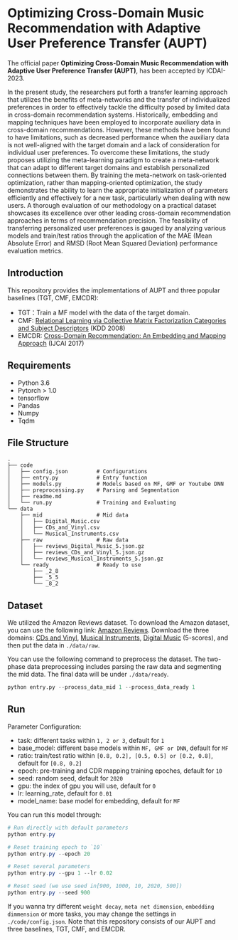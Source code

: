 # Optimizing Cross-Domain Music Recommendation with Adaptive User Preference Transfer (AUPT)
The official paper **Optimizing Cross-Domain Music Recommendation with Adaptive User Preference Transfer (AUPT)**, has been accepted by ICDAI-2023. 

In the present study, the researchers put forth a transfer learning approach that utilizes the benefits of meta-networks and the transfer of individualized preferences in order to effectively tackle the difficulty posed by limited data in cross-domain recommendation systems. Historically, embedding and mapping techniques have been employed to incorporate auxiliary data in cross-domain recommendations. However, these methods have been found to have limitations, such as decreased performance when the auxiliary data is not well-aligned with the target domain and a lack of consideration for individual user preferences. To overcome these limitations, the study proposes utilizing the meta-learning paradigm to create a meta-network that can adapt to different target domains and establish personalized connections between them. By training the meta-network on task-oriented optimization, rather than mapping-oriented optimization, the study demonstrates the ability to learn the appropriate initialization of parameters efficiently and effectively for a new task, particularly when dealing with new users. A thorough evaluation of our methodology on a practical dataset showcases its excellence over other leading cross-domain recommendation approaches in terms of recommendation precision. The feasibility of transferring personalized user preferences is gauged by analyzing various models and train/test ratios through the application of the MAE (Mean Absolute Error) and RMSD (Root Mean Squared Deviation) performance evaluation metrics.

## Introduction
This repository provides the implementations of AUPT and three popular baselines (TGT, CMF, EMCDR):
* TGT：Train a MF model with the data of the target domain.
* CMF: [Relational Learning via Collective Matrix Factorization Categories and Subject Descriptors](https://dl.acm.org/doi/pdf/10.1145/1401890.1401969?casa_token=S9kvmlp1bxEAAAAA:v96uHthvspO1ahgCZ1htH8sGl2voMvREqwXVYGf3X4WbvYXaD7tX1OsfXhx4k126HSOOtsbcbf9q) (KDD 2008)
* EMCDR: [Cross-Domain Recommendation: An Embedding and Mapping Approach](https://www.ijcai.org/Proceedings/2017/0343.pdf) (IJCAI 2017)


## Requirements

- Python 3.6
- Pytorch > 1.0
- tensorflow
- Pandas
- Numpy
- Tqdm

## File Structure

```
.
├── code
│   ├── config.json         # Configurations
│   ├── entry.py            # Entry function
│   ├── models.py           # Models based on MF, GMF or Youtube DNN
│   ├── preprocessing.py    # Parsing and Segmentation
│   ├── readme.md
│   └── run.py              # Training and Evaluating 
└── data
    ├── mid                 # Mid data
    │   ├── Digital_Music.csv
    │   ├── CDs_and_Vinyl.csv
    │   └── Musical_Instruments.csv
    ├── raw                 # Raw data
    │   ├── reviews_Digital_Music_5.json.gz
    │   ├── reviews_CDs_and_Vinyl_5.json.gz
    │   └── reviews_Musical_Instruments_5.json.gz
    └── ready               # Ready to use
        ├── _2_8
        ├── _5_5
        └── _8_2
```

## Dataset

We utilized the Amazon Reviews dataset. 
To download the Amazon dataset, you can use the following link: [Amazon Reviews](https://cseweb.ucsd.edu/~jmcauley/datasets.html#amazon_reviews).
Download the three domains: [CDs and Vinyl](http://snap.stanford.edu/data/amazon/productGraph/categoryFiles/reviews_CDs_and_Vinyl_5.json.gz), [Musical Instruments](https://cseweb.ucsd.edu/~jmcauley/datasets/amazon_v2/), [Digital Music](https://cseweb.ucsd.edu/~jmcauley/datasets/amazon_v2/) (5-scores), and then put the data in `./data/raw`.

You can use the following command to preprocess the dataset. 
The two-phase data preprocessing includes parsing the raw data and segmenting the mid data. 
The final data will be under `./data/ready`.

```python
python entry.py --process_data_mid 1 --process_data_ready 1
```

## Run

Parameter Configuration:

- task: different tasks within `1, 2 or 3`, default for `1`
- base_model: different base models within `MF, GMF or DNN`, default for `MF`
- ratio: train/test ratio within `[0.8, 0.2], [0.5, 0.5] or [0.2, 0.8]`, default for `[0.8, 0.2]`
- epoch: pre-training and CDR mapping training epoches, default for `10`
- seed: random seed, default for `2020`
- gpu: the index of gpu you will use, default for `0`
- lr: learning_rate, default for `0.01`
- model_name: base model for embedding, default for `MF`

You can run this model through:

```powershell
# Run directly with default parameters 
python entry.py

# Reset training epoch to `10`
python entry.py --epoch 20

# Reset several parameters
python entry.py --gpu 1 --lr 0.02

# Reset seed (we use seed in[900, 1000, 10, 2020, 500])
python entry.py --seed 900
```

If you wanna try different `weight decay`, `meta net dimension`, `embedding dimmension` or more tasks, you may change 
the settings in `./code/config.json`. Note that this repository consists of our AUPT and three baselines, TGT, CMF, and EMCDR.
